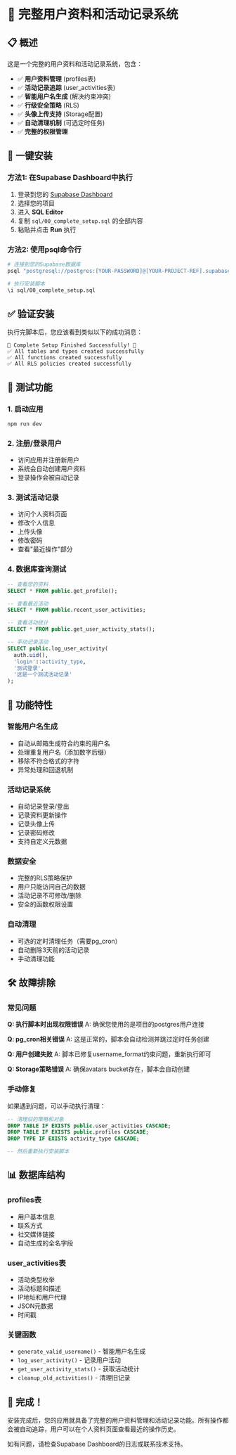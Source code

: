 # 🚀 完整用户资料和活动记录系统

## 📋 概述

这是一个完整的用户资料和活动记录系统，包含：

- ✅ **用户资料管理** (profiles表)
- ✅ **活动记录追踪** (user_activities表)  
- ✅ **智能用户名生成** (解决约束冲突)
- ✅ **行级安全策略** (RLS)
- ✅ **头像上传支持** (Storage配置)
- ✅ **自动清理机制** (可选定时任务)
- ✅ **完整的权限管理**

## 🎯 一键安装

### 方法1: 在Supabase Dashboard中执行

1. 登录到您的 [Supabase Dashboard](https://app.supabase.com)
2. 选择您的项目
3. 进入 **SQL Editor**
4. 复制 `sql/00_complete_setup.sql` 的全部内容
5. 粘贴并点击 **Run** 执行

### 方法2: 使用psql命令行

```bash
# 连接到您的Supabase数据库
psql "postgresql://postgres:[YOUR-PASSWORD]@[YOUR-PROJECT-REF].supabase.co:5432/postgres"

# 执行安装脚本
\i sql/00_complete_setup.sql
```

## ✅ 验证安装

执行完脚本后，您应该看到类似以下的成功消息：

```
🎉 Complete Setup Finished Successfully! 🎉
✅ All tables and types created successfully
✅ All functions created successfully  
✅ All RLS policies created successfully
```

## 🧪 测试功能

### 1. 启动应用
```bash
npm run dev
```

### 2. 注册/登录用户
- 访问应用并注册新用户
- 系统会自动创建用户资料
- 登录操作会被自动记录

### 3. 测试活动记录
- 访问个人资料页面
- 修改个人信息
- 上传头像
- 修改密码
- 查看"最近操作"部分

### 4. 数据库查询测试

```sql
-- 查看您的资料
SELECT * FROM public.get_profile();

-- 查看最近活动
SELECT * FROM public.recent_user_activities;

-- 查看活动统计
SELECT * FROM public.get_user_activity_stats();

-- 手动记录活动
SELECT public.log_user_activity(
  auth.uid(),
  'login'::activity_type,
  '测试登录',
  '这是一个测试活动记录'
);
```

## 🔧 功能特性

### 智能用户名生成
- 自动从邮箱生成符合约束的用户名
- 处理重复用户名（添加数字后缀）
- 移除不符合格式的字符
- 异常处理和回退机制

### 活动记录系统
- 自动记录登录/登出
- 记录资料更新操作
- 记录头像上传
- 记录密码修改
- 支持自定义元数据

### 数据安全
- 完整的RLS策略保护
- 用户只能访问自己的数据
- 活动记录不可修改/删除
- 安全的函数权限设置

### 自动清理
- 可选的定时清理任务（需要pg_cron）
- 自动删除3天前的活动记录
- 手动清理功能

## 🛠️ 故障排除

### 常见问题

**Q: 执行脚本时出现权限错误**
A: 确保您使用的是项目的postgres用户连接

**Q: pg_cron相关错误**
A: 这是正常的，脚本会自动检测并跳过定时任务创建

**Q: 用户创建失败**
A: 脚本已修复username_format约束问题，重新执行即可

**Q: Storage策略错误**
A: 确保avatars bucket存在，脚本会自动创建

### 手动修复

如果遇到问题，可以手动执行清理：

```sql
-- 清理旧的策略和对象
DROP TABLE IF EXISTS public.user_activities CASCADE;
DROP TABLE IF EXISTS public.profiles CASCADE;
DROP TYPE IF EXISTS activity_type CASCADE;

-- 然后重新执行安装脚本
```

## 📊 数据库结构

### profiles表
- 用户基本信息
- 联系方式
- 社交媒体链接
- 自动生成的全名字段

### user_activities表  
- 活动类型枚举
- 活动标题和描述
- IP地址和用户代理
- JSON元数据
- 时间戳

### 关键函数
- `generate_valid_username()` - 智能用户名生成
- `log_user_activity()` - 记录用户活动
- `get_user_activity_stats()` - 获取活动统计
- `cleanup_old_activities()` - 清理旧记录

## 🎉 完成！

安装完成后，您的应用就具备了完整的用户资料管理和活动记录功能。所有操作都会被自动追踪，用户可以在个人资料页面查看最近的操作历史。

如有问题，请检查Supabase Dashboard的日志或联系技术支持。
